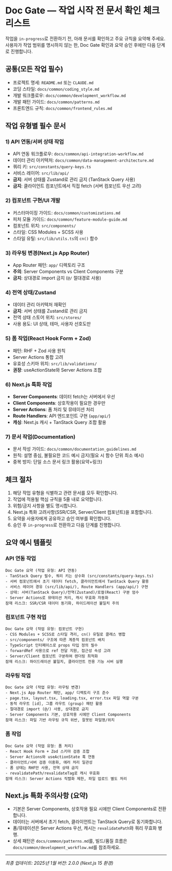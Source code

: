 # Doc Gate — 작업 시작 전 문서 확인 체크리스트

작업을 `in-progress`로 전환하기 전, 아래 문서를 확인하고 주요 규칙을 요약해 주세요. 사용자가 작업 범위를 명시하지 않는 한, Doc Gate 확인과 요약 승인 후에만 다음 단계로 진행합니다.

## 공통(모든 작업 필수)
- 프로젝트 명세: `README.md` 또는 `CLAUDE.md`
- 코딩 스타일: `docs/common/coding_style.md`
- 개발 워크플로우: `docs/common/development_workflow.md`
- 개발 패턴 가이드: `docs/common/patterns.md`
- 프론트엔드 규칙: `docs/common/frontend_rules.md`

## 작업 유형별 필수 문서

### 1) API 연동/서버 상태 작업
- API 연동 워크플로우: `docs/common/api-integration-workflow.md`
- 데이터 관리 아키텍처: `docs/common/data-management-architecture.md`
- 쿼리 키: `src/constants/query-keys.ts`
- 서비스 레이어: `src/lib/api/`
- **금지**: 서버 상태를 Zustand로 관리 금지 (TanStack Query 사용)
- **금지**: 클라이언트 컴포넌트에서 직접 fetch (서버 컴포넌트 우선 고려)

### 2) 컴포넌트 구현/UI 개발
- 커스터마이징 가이드: `docs/common/customizations.md`
- 피처 모듈 가이드: `docs/common/feature-module-guide.md`
- 컴포넌트 위치: `src/components/`
- 스타일: CSS Modules + SCSS 사용
- 스타일 유틸: `src/lib/utils.ts`의 `cn()` 함수

### 3) 라우팅 변경(Next.js App Router)
- App Router 패턴: `app/` 디렉토리 구조
- **주의**: Server Components vs Client Components 구분
- **금지**: 상대경로 import 금지 (`@/` 절대경로 사용)

### 4) 전역 상태/Zustand
- 데이터 관리 아키텍처 재확인
- **금지**: 서버 상태를 Zustand로 관리 금지
- 전역 상태 스토어 위치: `src/stores/`
- 사용 용도: UI 상태, 테마, 사용자 선호도만

### 5) 폼 작업(React Hook Form + Zod)
- 패턴: RHF + Zod 사용 원칙
- Server Actions 통합 고려
- 유효성 스키마 위치: `src/lib/validations/`
- **권장**: useActionState와 Server Actions 조합

### 6) Next.js 특화 작업
- **Server Components**: 데이터 fetch는 서버에서 우선
- **Client Components**: 상호작용이 필요한 경우만
- **Server Actions**: 폼 처리 및 뮤테이션 처리
- **Route Handlers**: API 엔드포인트 구현 (`app/api/`)
- **캐싱**: Next.js 캐시 + TanStack Query 조합 활용

### 7) 문서 작업(Documentation)
- 문서 작성 가이드: `docs/common/documentation_guidelines.md`
- 원칙: 설명 중심, 불필요한 코드 예시 금지(필요 시 함수 단위 최소 예시)
- 중복 방지: 단일 소스 문서 링크 활용(요약+링크)

## 체크 절차
1. 해당 작업 유형을 식별하고 관련 문서를 모두 확인합니다.
2. 작업에 적용될 핵심 규칙을 5줄 내로 요약합니다.
3. 위험/금지 사항을 별도 명시합니다.
4. Next.js 특화 고려사항(SSR/CSR, Server/Client 컴포넌트)을 포함합니다.
5. 요약을 사용자에게 공유하고 승인 여부를 확인합니다.
6. 승인 후 `in-progress`로 전환하고 다음 단계를 진행합니다.

## 요약 예시 템플릿

### API 연동 작업
```
Doc Gate 요약 (작업 유형: API 연동)
- TanStack Query 필수, 쿼리 키는 상수화 (src/constants/query-keys.ts)
- 서버 컴포넌트에서 초기 데이터 fetch, 클라이언트에서 TanStack Query 활용
- 서비스 레이어 경유 (src/lib/api/), Route Handlers (app/api/) 구현
- 상태: 서버(TanStack Query)/전역(Zustand)/로컬(React) 구분 엄수
- Server Actions로 뮤테이션 처리, 캐시 무효화 자동화
잠재 리스크: SSR/CSR 데이터 동기화, 하이드레이션 불일치 주의
```

### 컴포넌트 구현 작업
```
Doc Gate 요약 (작업 유형: 컴포넌트 구현)
- CSS Modules + SCSS로 스타일 격리, cn() 유틸로 클래스 병합
- src/components/ 구조에 따른 계층적 컴포넌트 배치
- TypeScript 인터페이스로 props 타입 정의 필수
- forwardRef 사용으로 ref 전달 지원, 접근성 속성 고려
- Server/Client 컴포넌트 구분하여 렌더링 최적화
잠재 리스크: 하이드레이션 불일치, 클라이언트 전용 기능 서버 실행
```

### 라우팅 작업
```
Doc Gate 요약 (작업 유형: 라우팅 변경)
- Next.js App Router 패턴, app/ 디렉토리 구조 준수
- page.tsx, layout.tsx, loading.tsx, error.tsx 파일 역할 구분
- 동적 라우트 [id], 그룹 라우트 (group) 패턴 활용
- 절대경로 import (@/) 사용, 상대경로 금지
- Server Components 기본, 상호작용 시에만 Client Components
잠재 리스크: 파일 기반 라우팅 규칙 위반, 잘못된 파일명/위치
```

### 폼 작업
```
Doc Gate 요약 (작업 유형: 폼 처리)
- React Hook Form + Zod 스키마 검증 조합
- Server Actions와 useActionState 훅 연동
- 클라이언트/서버 검증 이중화, 에러 처리 일관성
- 폼 상태는 RHF만 사용, 전역 상태 금지
- revalidatePath/revalidateTag로 캐시 무효화
잠재 리스크: Server Actions 직렬화 제한, 파일 업로드 별도 처리
```

## Next.js 특화 주의사항 (요약)
- 기본은 Server Components, 상호작용 필요 시에만 Client Components로 전환합니다.
- 데이터는 서버에서 초기 fetch, 클라이언트는 TanStack Query로 동기화합니다.
- 폼/뮤테이션은 Server Actions 우선, 캐시는 `revalidatePath`와 쿼리 무효화 병행.
- 상세 패턴은 `docs/common/patterns.md`를, 빌드/품질 흐름은 `docs/common/development_workflow.md`를 참조하세요.

---

*최종 업데이트: 2025년 1월*
*버전: 2.0.0 (Next.js 15 환경)*
